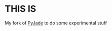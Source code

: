 THIS IS
=======

My fork of [PyJade](https://github.com/SyrusAkbary/pyjade) to do some experimental stuff
